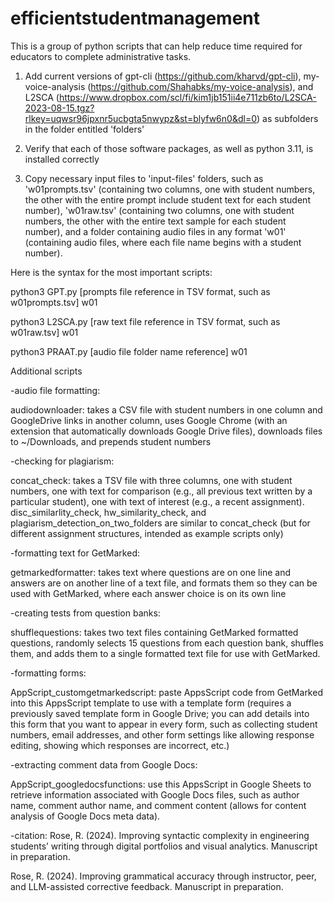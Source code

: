 # efficientstudentmanagement
This is a group of python scripts that can help reduce time required for educators to complete administrative tasks.

1. Add current versions of gpt-cli (https://github.com/kharvd/gpt-cli), my-voice-analysis (https://github.com/Shahabks/my-voice-analysis), and L2SCA (https://www.dropbox.com/scl/fi/kim1jb151ii4e711zb6to/L2SCA-2023-08-15.tgz?rlkey=uqwsr96jpxnr5ucbgta5nwypz&st=blyfw6n0&dl=0) as subfolders in the folder entitled 'folders'

2. Verify that each of those software packages, as well as python 3.11, is installed correctly

3. Copy necessary input files to 'input-files' folders, such as 'w01prompts.tsv' (containing two columns, one with student numbers, the other with the entire prompt include student text for each student number), 'w01raw.tsv' (containing two columns, one with student numbers, the other with the entire text sample for each student number), and a folder containing audio files in any format 'w01' (containing audio files, where each file name begins with a student number).

Here is the syntax for the most important scripts:

python3 GPT.py [prompts file reference in TSV format, such as w01prompts.tsv] w01

python3 L2SCA.py [raw text file reference in TSV format, such as w01raw.tsv] w01

python3 PRAAT.py [audio file folder name reference] w01



Additional scripts

-audio file formatting:

audiodownloader: takes a CSV file with student numbers in one column and GoogleDrive links in another column, uses Google Chrome (with an extension that automatically downloads Google Drive files), downloads files to ~/Downloads, and prepends student numbers

-checking for plagiarism:

concat_check: takes a TSV file with three columns, one with student numbers, one with text for comparison (e.g., all previous text written by a particular student), one with text of interest (e.g., a recent assignment).
disc_similarlity_check, hw_similarity_check, and plagiarism_detection_on_two_folders are similar to concat_check (but for different assignment structures, intended as example scripts only)

-formatting text for GetMarked:

getmarkedformatter: takes text where questions are on one line and answers are on another line of a text file, and formats them so they can be used with GetMarked, where each answer choice is on its own line

-creating tests from question banks:

shufflequestions: takes two text files containing GetMarked formatted questions, randomly selects 15 questions from each question bank, shuffles them, and adds them to a single formatted text file for use with GetMarked.

-formatting forms:

AppScript_customgetmarkedscript: paste AppsScript code from GetMarked into this AppsScript template to use with a template form (requires a previously saved template form in Google Drive; you can add details into this form that you want to appear in every form, such as collecting student numbers, email addresses, and other form settings like allowing response editing, showing which responses are incorrect, etc.)

-extracting comment data from Google Docs:

AppScript_googledocsfunctions: use this AppsScript in Google Sheets to retrieve information associated with Google Docs files, such as author name, comment author name, and comment content (allows for content analysis of Google Docs meta data).


-citation:
Rose, R. (2024). Improving syntactic complexity in engineering 
students’ writing through digital portfolios and visual analytics. 
Manuscript in preparation.

Rose, R. (2024). Improving grammatical accuracy through 
instructor, peer, and LLM-assisted corrective feedback. 
Manuscript in preparation.


